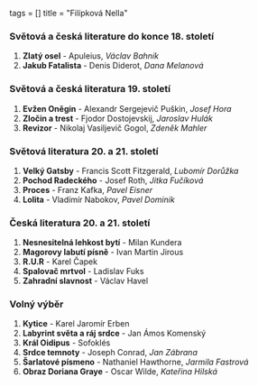 tags = []
title = "Filípková Nella"

### Světová a česká literature do konce 18. století
1. __Zlatý osel__ - Apuleius, _Václav Bahník_
0. __Jakub Fatalista__ - Denis Diderot, _Dana Melanová_

### Světová a česká literatura 19. století
1. __Evžen Oněgin__ - Alexandr Sergejevič Puškin, _Josef Hora_
0. __Zločin a trest__ - Fjodor Dostojevskij, _Jaroslav Hulák_
0. __Revizor__ - Nikolaj Vasiljevič Gogol, _Zdeněk Mahler_

### Světová literatura 20. a 21. století
1. __Velký Gatsby__ - Francis Scott Fitzgerald, _Lubomír Dorůžka_
0. __Pochod Radeckého__ - Josef Roth, _Jitka Fučíková_
0. __Proces__ - Franz Kafka, _Pavel Eisner_
0. __Lolita__ - Vladímír Nabokov, _Pavel Dominik_

### Česká literatura 20. a 21. století
1. __Nesnesitelná lehkost bytí__ - Milan Kundera
0. __Magorovy labutí písně__ - Ivan Martin Jirous
0. __R.U.R__ - Karel Čapek
0. __Spalovač mrtvol__ - Ladislav Fuks
0. __Zahradní slavnost__ - Václav Havel

### Volný výběr
1. __Kytice__ - Karel Jaromír Erben
0. __Labyrint světa a ráj srdce__ - Jan Ámos Komenský
0. __Král Oidipus__ - Sofoklés
0. __Srdce temnoty__ - Joseph Conrad, _Jan Zábrana_
0. __Šarlatové písmeno__ - Nathaniel Hawthorne, _Jarmila Fastrová_
0. __Obraz Doriana Graye__ - Oscar Wilde, _Kateřina Hilská_
